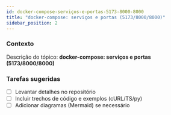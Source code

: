 ```yaml
---
id: docker-compose-serviços-e-portas-5173-8000-8000
title: "docker-compose: serviços e portas (5173/8000/8000)"
sidebar_position: 2
---
```


<!-- Conteúdo inicial (stub). Preencha com detalhes do projeto. -->

### Contexto
Descrição do tópico: **docker-compose: serviços e portas (5173/8000/8000)**

### Tarefas sugeridas
- [ ] Levantar detalhes no repositório
- [ ] Incluir trechos de código e exemplos (cURL/TS/py)
- [ ] Adicionar diagramas (Mermaid) se necessário